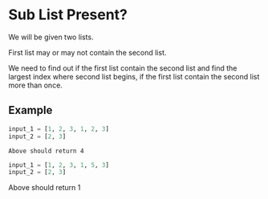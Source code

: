 # Sub List Present?

We will be given two lists.

First list may or may not contain the second list. 

We need to find out if the first list contain the second list and find the largest index where second list begins, if the first list contain the second list more than once.

## Example

```python
input_1 = [1, 2, 3, 1, 2, 3]
input_2 = [2, 3]
```

```
Above should return 4
```

```python
input_1 = [1, 2, 3, 1, 5, 3]
input_2 = [2, 3]
```

Above should return 1

